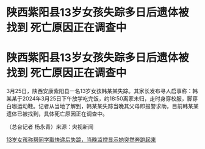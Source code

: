 # 陕西紫阳县13岁女孩失踪多日后遗体被找到 死亡原因正在调查中

# 陕西紫阳县13岁女孩失踪多日后遗体被找到 死亡原因正在调查中

3月25日，陕西安康紫阳县一名13岁女孩韩某某失踪。其家长发布寻人启事称：韩某某于2024年3月25日下午放学吃完饭，约18:50离家未归，走时身穿校服，脚穿白咖运动鞋。记者从当地了解到，韩某某失踪当晚其父母即报警求助，目前韩某某遗体已被找到，具体死亡原因正在调查中。

（总台记者 杨永青）来源：央视新闻

[13岁女孩称帮同学取快递后失踪，当晚监控显示她突然奔跑起来](https://news.qq.com/rain/a/20240331A03QK600)

